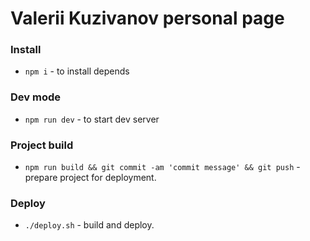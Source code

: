 # Valerii Kuzivanov personal page

### Install
- `npm i` - to install depends

### Dev mode
- `npm run dev` - to start dev server

### Project build
- `npm run build && git commit -am 'commit message' && git push` - prepare project for deployment.

### Deploy
- `./deploy.sh` - build and deploy.

